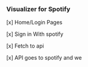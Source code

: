 ### Visualizer for Spotify

[x] Home/Login Pages

[x] Sign in With spotify

[x] Fetch to api

[x] API goes to spotify and we